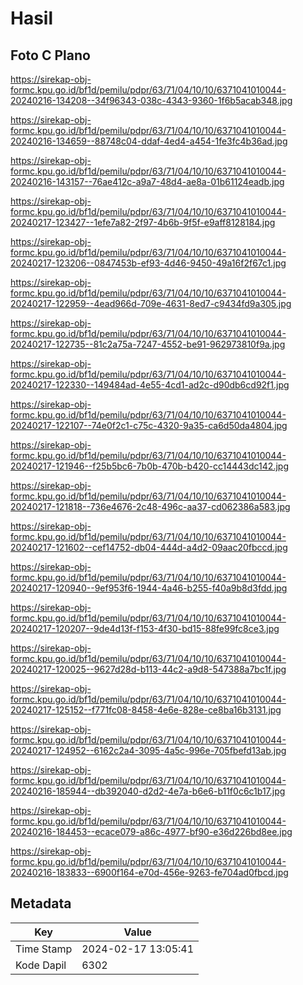 # Hasil

## Foto C Plano

https://sirekap-obj-formc.kpu.go.id/bf1d/pemilu/pdpr/63/71/04/10/10/6371041010044-20240216-134208--34f96343-038c-4343-9360-1f6b5acab348.jpg

https://sirekap-obj-formc.kpu.go.id/bf1d/pemilu/pdpr/63/71/04/10/10/6371041010044-20240216-134659--88748c04-ddaf-4ed4-a454-1fe3fc4b36ad.jpg

https://sirekap-obj-formc.kpu.go.id/bf1d/pemilu/pdpr/63/71/04/10/10/6371041010044-20240216-143157--76ae412c-a9a7-48d4-ae8a-01b61124eadb.jpg

https://sirekap-obj-formc.kpu.go.id/bf1d/pemilu/pdpr/63/71/04/10/10/6371041010044-20240217-123427--1efe7a82-2f97-4b6b-9f5f-e9aff8128184.jpg

https://sirekap-obj-formc.kpu.go.id/bf1d/pemilu/pdpr/63/71/04/10/10/6371041010044-20240217-123206--0847453b-ef93-4d46-9450-49a16f2f67c1.jpg

https://sirekap-obj-formc.kpu.go.id/bf1d/pemilu/pdpr/63/71/04/10/10/6371041010044-20240217-122959--4ead966d-709e-4631-8ed7-c9434fd9a305.jpg

https://sirekap-obj-formc.kpu.go.id/bf1d/pemilu/pdpr/63/71/04/10/10/6371041010044-20240217-122735--81c2a75a-7247-4552-be91-962973810f9a.jpg

https://sirekap-obj-formc.kpu.go.id/bf1d/pemilu/pdpr/63/71/04/10/10/6371041010044-20240217-122330--149484ad-4e55-4cd1-ad2c-d90db6cd92f1.jpg

https://sirekap-obj-formc.kpu.go.id/bf1d/pemilu/pdpr/63/71/04/10/10/6371041010044-20240217-122107--74e0f2c1-c75c-4320-9a35-ca6d50da4804.jpg

https://sirekap-obj-formc.kpu.go.id/bf1d/pemilu/pdpr/63/71/04/10/10/6371041010044-20240217-121946--f25b5bc6-7b0b-470b-b420-cc14443dc142.jpg

https://sirekap-obj-formc.kpu.go.id/bf1d/pemilu/pdpr/63/71/04/10/10/6371041010044-20240217-121818--736e4676-2c48-496c-aa37-cd062386a583.jpg

https://sirekap-obj-formc.kpu.go.id/bf1d/pemilu/pdpr/63/71/04/10/10/6371041010044-20240217-121602--cef14752-db04-444d-a4d2-09aac20fbccd.jpg

https://sirekap-obj-formc.kpu.go.id/bf1d/pemilu/pdpr/63/71/04/10/10/6371041010044-20240217-120940--9ef953f6-1944-4a46-b255-f40a9b8d3fdd.jpg

https://sirekap-obj-formc.kpu.go.id/bf1d/pemilu/pdpr/63/71/04/10/10/6371041010044-20240217-120207--9de4d13f-f153-4f30-bd15-88fe99fc8ce3.jpg

https://sirekap-obj-formc.kpu.go.id/bf1d/pemilu/pdpr/63/71/04/10/10/6371041010044-20240217-120025--9627d28d-b113-44c2-a9d8-547388a7bc1f.jpg

https://sirekap-obj-formc.kpu.go.id/bf1d/pemilu/pdpr/63/71/04/10/10/6371041010044-20240217-125152--f771fc08-8458-4e6e-828e-ce8ba16b3131.jpg

https://sirekap-obj-formc.kpu.go.id/bf1d/pemilu/pdpr/63/71/04/10/10/6371041010044-20240217-124952--6162c2a4-3095-4a5c-996e-705fbefd13ab.jpg

https://sirekap-obj-formc.kpu.go.id/bf1d/pemilu/pdpr/63/71/04/10/10/6371041010044-20240216-185944--db392040-d2d2-4e7a-b6e6-b11f0c6c1b17.jpg

https://sirekap-obj-formc.kpu.go.id/bf1d/pemilu/pdpr/63/71/04/10/10/6371041010044-20240216-184453--ecace079-a86c-4977-bf90-e36d226bd8ee.jpg

https://sirekap-obj-formc.kpu.go.id/bf1d/pemilu/pdpr/63/71/04/10/10/6371041010044-20240216-183833--6900f164-e70d-456e-9263-fe704ad0fbcd.jpg


## Metadata

| Key        | Value               |
| ---------- | ------------------- |
| Time Stamp | 2024-02-17 13:05:41 |
| Kode Dapil | 6302                |




